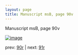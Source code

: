 ```yaml
---
layout: page
title: Manuscript msB, page 90v
---
```


Manuscript msB, page 90v

[![image](http://www.homermultitext.org/iipsrv?OBJ=IIP,1.0&FIF=/project/homer/pyramidal/deepzoom/hmt/vbbifolio/v1/vb_90v_91r.tif&WID=100&CVT=JPEG)](http://www.homermultitext.org/ict2/?urn=urn:cite2:hmt:vbbifolio.v1:vb_90v_91r)

prev:  [90r](../90r) | next:  [91r](../91r)

